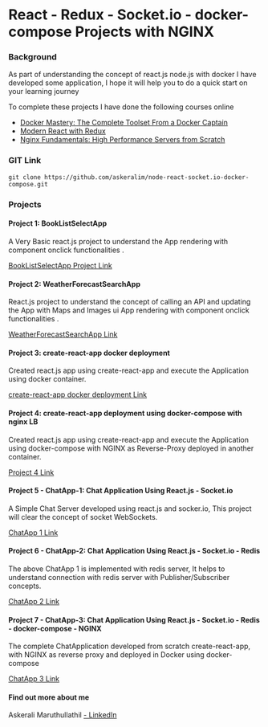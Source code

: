# React - Redux - Socket.io - docker-compose Projects with NGINX
### Background
As part of understanding the concept of react.js node.js with docker I have developed some application, I hope it will help you to do a quick start on your learning journey

To complete these projects I have done the following courses online
* [Docker Mastery: The Complete Toolset From a Docker Captain](https://www.udemy.com/docker-mastery/) 
* [Modern React with Redux](https://www.udemy.com/react-redux) 
* [Nginx Fundamentals: High Performance Servers from Scratch](https://www.udemy.com/nginx-fundamentals) 

### GIT Link
```
git clone https://github.com/askeralim/node-react-socket.io-docker-compose.git
```
### Projects
#### Project 1: BookListSelectApp 
A Very Basic react.js project to understand the App rendering with component onclick functionalities .

[BookListSelectApp Project Link](https://github.com/askeralim/React-Redux-Study/tree/master/BookListSelectApp) 

#### Project 2: WeatherForecastSearchApp 
React.js project to understand the concept of calling an API and updating the App with Maps and Images ui App rendering with component onclick functionalities .

[WeatherForecastSearchApp Link](https://github.com/askeralim/React-Redux-Study/tree/master/BookListSelectApp) 

#### Project 3: create-react-app docker deployment 
Created react.js app using create-react-app and execute the Application using docker container.

[create-react-app docker deployment Link](https://github.com/askeralim/React-Redux-Study/tree/master/create-react-app%20docker%20deployment) 

#### Project 4: create-react-app deployment using docker-compose with nginx LB 
Created react.js app using create-react-app and execute the Application using docker-compose with NGINX as Reverse-Proxy deployed in another container.

[Project 4 Link](https://github.com/askeralim/React-Redux-Study/tree/master/create-react-app%20docker-compose%20deployment%20with%20nginx) 

#### Project 5 - ChatApp-1: Chat Application Using React.js - Socket.io  
A Simple Chat Server developed using react.js and socker.io, This project will clear the concept of socket WebSockets.

[ChatApp 1 Link](https://github.com/askeralim/React-Redux-Study/tree/master/ChatApp-ReactReduxSocket.io) 

#### Project 6 - ChatApp-2: Chat Application Using React.js - Socket.io  - Redis
The above ChatApp 1 is implemented with redis server, It helps to understand connection with redis server with Publisher/Subscriber concepts.

[ChatApp 2 Link](https://github.com/askeralim/React-Redux-Study/tree/master/ChatApp-RedisReactSocket.io) 

#### Project 7 - ChatApp-3: Chat Application Using React.js - Socket.io - Redis - docker-compose - NGINX
The complete ChatApplication developed from scratch create-react-app, with NGINX as reverse proxy and deployed in Docker using docker-compose

[ChatApp 3 Link](https://github.com/askeralim/React-Redux-Study/tree/master/ChatApp-docker-compose-dev) 

#### Find out more about me

Askerali Maruthullathil [- LinkedIn](http://linkedin.com/in/askeralim) 
